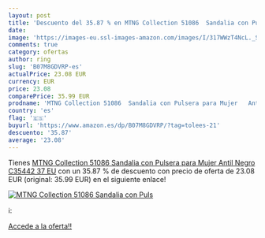 ```yaml
---
layout: post
title: 'Descuento del 35.87 % en MTNG Collection 51086  Sandalia con Puls'
date: 
image: 'https://images-eu.ssl-images-amazon.com/images/I/317WWzT4NcL._SL200_.jpg'
comments: true
category: ofertas
author: ring
slug: 'B07M8GDVRP-es'
actualPrice: 23.08 EUR
currency: EUR
price: 23.08
comparePrice: 35.99 EUR
prodname: 'MTNG Collection 51086  Sandalia con Pulsera para Mujer   Antil Negro C35442   37 EU'
country: 'es'
flag: '🇪🇸'
buyurl: 'https://www.amazon.es/dp/B07M8GDVRP/?tag=tolees-21'
descuento: '35.87'
average: '23.08'
---
```


Tienes [MTNG Collection 51086  Sandalia con Pulsera para Mujer   Antil Negro C35442   37 EU](https://www.amazon.es/dp/B07M8GDVRP/?tag=tolees-21) con un 35.87 % de descuento con precio de oferta de 23.08 EUR (original: 35.99 EUR) en el siguiente enlace!

[![MTNG Collection 51086  Sandalia con Puls](https://images-eu.ssl-images-amazon.com/images/I/317WWzT4NcL._SL200_.jpg)](https://www.amazon.es/dp/B07M8GDVRP/?tag=tolees-21)

ℹ️:


[Accede a la oferta!!](https://www.amazon.es/dp/B07M8GDVRP/?tag=tolees-21)
